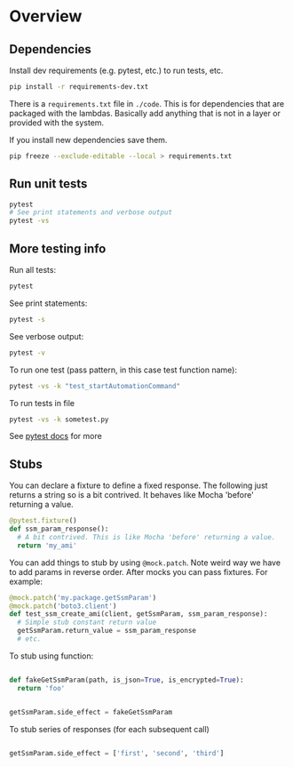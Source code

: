 # Overview

## Dependencies

Install dev requirements (e.g. pytest, etc.) to run tests, etc.

```bash
pip install -r requirements-dev.txt
```

There is a `requirements.txt` file in `./code`. This is for dependencies that are packaged with the lambdas. Basically add anything that is not in a layer or provided with the system.

If you install new dependencies save them.

```bash
pip freeze --exclude-editable --local > requirements.txt
```

## Run unit tests

```bash
pytest
# See print statements and verbose output
pytest -vs
```

## More testing info

Run all tests:

```bash
pytest
```

See print statements:

```bash
pytest -s
```

See verbose output:

```bash
pytest -v
```

To run one test (pass pattern, in this case test function name):

```bash
pytest -vs -k "test_startAutomationCommand"
```

To run tests in file

```bash
pytest -vs -k sometest.py
```

See [pytest docs](https://docs.pytest.org/en/latest/usage.html) for more

## Stubs

You can declare a fixture to define a fixed response. The following just returns a string so is a bit contrived. It behaves like Mocha 'before' returning a value.

```python
@pytest.fixture()
def ssm_param_response():
  # A bit contrived. This is like Mocha 'before' returning a value.
  return 'my_ami'
```

You can add things to stub by using `@mock.patch`. Note weird way we have to add params in reverse order. After mocks you can pass fixtures. For example:

```python
@mock.patch('my.package.getSsmParam')
@mock.patch('boto3.client')
def test_ssm_create_ami(client, getSsmParam, ssm_param_response):
  # Simple stub constant return value
  getSsmParam.return_value = ssm_param_response
  # etc.
```

To stub using function:

```python

def fakeGetSsmParam(path, is_json=True, is_encrypted=True):
  return 'foo'


getSsmParam.side_effect = fakeGetSsmParam
```

To stub series of responses (for each subsequent call)

```python

getSsmParam.side_effect = ['first', 'second', 'third']
```
